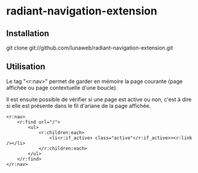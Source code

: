 radiant-navigation-extension
=============================

Installation
------------

git clone git://github.com/lunaweb/radiant-navigation-extension.git

Utilisation
-----------

Le tag "<r:nav>" permet de garder en mémoire la page courante (page affichée ou page contextuelle d'une boucle).

Il est ensuite possible de vérifier si une page est active ou non, c'est à dire si elle est présente dans le fil d'ariane de la page affichée.

	<r:nav>
		<r:find url="/">
			<ul>
				<r:children:each>
					<li<r:if_active> class="active"</r:if_active>><r:link /></li>
				</r:children:each>
			</ul>
		</r:find>
	</r:nav>